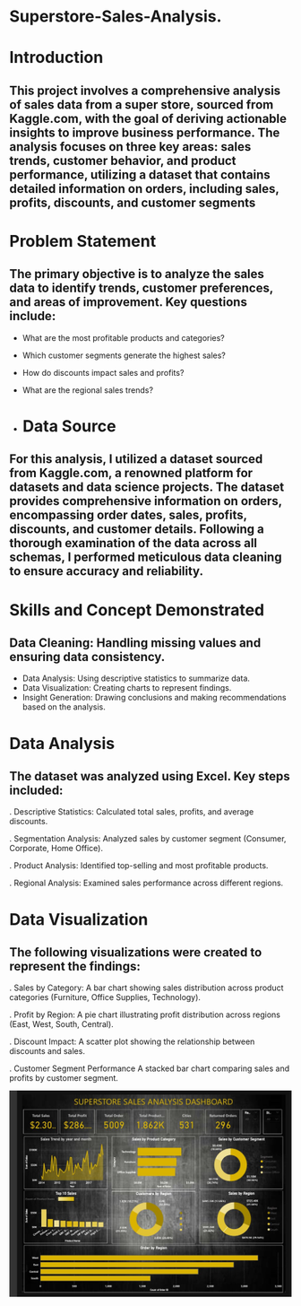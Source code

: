 # Superstore-Sales-Analysis.

# Introduction

## This project involves a comprehensive analysis of sales data from a super store, sourced from Kaggle.com, with the goal of deriving actionable insights to improve business performance. The analysis focuses on three key areas: sales trends, customer behavior, and product performance, utilizing a dataset that contains detailed information on orders, including sales, profits, discounts, and customer segments


# Problem Statement

## The primary objective is to analyze the sales data to identify trends, customer preferences, and areas of improvement. Key questions include:
- What are the most profitable products and categories?
- Which customer segments generate the highest sales?
- How do discounts impact sales and profits?
- What are the regional sales trends?

- # Data Source 
## For this analysis, I utilized a dataset sourced from Kaggle.com, a renowned platform for datasets and data science projects. The dataset provides comprehensive information on orders, encompassing order dates, sales, profits, discounts, and customer details. Following a thorough examination of the data across all schemas, I performed meticulous data cleaning to ensure accuracy and reliability.


# Skills and Concept Demonstrated

## Data Cleaning: Handling missing values and ensuring data consistency.
- Data Analysis: Using descriptive statistics to summarize data.
- Data Visualization: Creating charts to represent findings.
- Insight Generation: Drawing conclusions and making recommendations based on the analysis.


# Data Analysis 


## The dataset was analyzed using  Excel. Key steps included:
. Descriptive Statistics: Calculated total sales, profits, and average discounts.

. Segmentation Analysis: Analyzed sales by customer segment (Consumer, Corporate, Home Office).

. Product Analysis: Identified top-selling and most profitable products.

. Regional Analysis: Examined sales performance across different regions.



# Data Visualization

## The following visualizations were created to represent the findings:

. Sales by Category: A bar chart showing sales distribution across product categories (Furniture, Office Supplies, Technology).

. Profit by Region: A pie chart illustrating profit distribution across regions (East, West, South, Central).

. Discount Impact: A scatter plot showing the relationship between discounts and sales.

. Customer Segment Performance A stacked bar chart comparing sales and profits by customer segment.

![](https://github.com/rfelix4/Superstore-Sales-Analysis./blob/main/DB.jpg)


